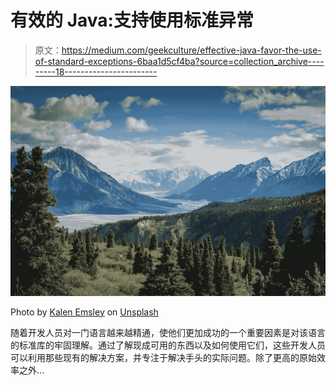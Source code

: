 # 有效的 Java:支持使用标准异常

> 原文：<https://medium.com/geekculture/effective-java-favor-the-use-of-standard-exceptions-6baa1d5cf4ba?source=collection_archive---------18----------------------->

![](img/ded737e3e904d7d9db6212e386d79f0d.png)

Photo by [Kalen Emsley](https://unsplash.com/@kalenemsley?utm_source=medium&utm_medium=referral) on [Unsplash](https://unsplash.com?utm_source=medium&utm_medium=referral)

随着开发人员对一门语言越来越精通，使他们更加成功的一个重要因素是对该语言的标准库的牢固理解。通过了解现成可用的东西以及如何使用它们，这些开发人员可以利用那些现有的解决方案，并专注于解决手头的实际问题。除了更高的原始效率之外…
